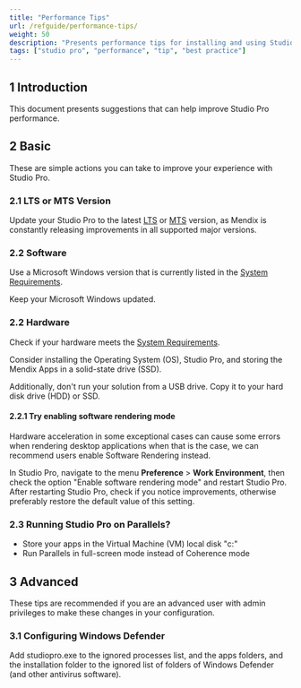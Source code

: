 ```yaml
---
title: "Performance Tips"
url: /refguide/performance-tips/
weight: 50
description: "Presents performance tips for installing and using Studio Pro."
tags: ["studio pro", "performance", "tip", "best practice"]
---
```


## 1 Introduction

This document presents suggestions that can help improve Studio Pro performance.

## 2 Basic

These are simple actions you can take to improve your experience with Studio Pro.

### 2.1 LTS or MTS Version

Update your Studio Pro to the latest [LTS](/releasenotes/studio-pro/lts-mts/#lts) or [MTS](/releasenotes/studio-pro/lts-mts/#mts) version, as Mendix is constantly releasing improvements in all supported major versions.

### 2.2 Software

Use a Microsoft Windows version that is currently listed in the [System Requirements](/refguide/system-requirements/).

Keep your Microsoft Windows updated.

### 2.2 Hardware

Check if your hardware meets the [System Requirements](/refguide9/system-requirements/).

Consider installing the Operating System (OS), Studio Pro, and storing the Mendix Apps in a solid-state drive (SSD).

Additionally, don't run your solution from a USB drive. Copy it to your hard disk drive (HDD) or SSD.

#### 2.2.1 Try enabling software rendering mode

Hardware acceleration in some exceptional cases can cause some errors when rendering desktop applications when that is the case, we can recommend users enable Software Rendering instead.

In Studio Pro, navigate to the menu **Preference** > **Work Environment**, then check the option "Enable software rendering mode" and restart Studio Pro. After restarting Studio Pro, check if you notice improvements, otherwise preferably restore the default value of this setting.

### 2.3 Running Studio Pro on Parallels?

* Store your apps in the Virtual Machine (VM) local disk "c:\"
* Run Parallels in full-screen mode instead of Coherence mode

## 3 Advanced

These tips are recommended if you are an advanced user with admin privileges to make these changes in your configuration.

### 3.1 Configuring Windows Defender

Add studiopro.exe to the ignored processes list, and the apps folders, and the installation folder to the ignored list of folders of Windows Defender (and other antivirus software).
